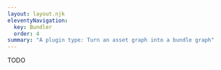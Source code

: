 ```yaml
---
layout: layout.njk
eleventyNavigation:
  key: Bundler
  order: 4
summary: "A plugin type: Turn an asset graph into a bundle graph"
---
```


TODO
